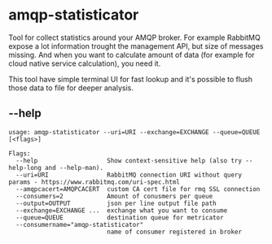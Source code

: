 # amqp-statisticator

Tool for collect statistics around your AMQP broker. For example RabbitMQ expose a lot information trought the management API, but size of messages missing. And when you want to calculate amount of data (for example for cloud native service calculation), you need it.

This tool have simple terminal UI for fast lookup and it's possible to flush those data to file for deeper analysis.

## --help
```
usage: amqp-statisticator --uri=URI --exchange=EXCHANGE --queue=QUEUE [<flags>]

Flags:
  --help                   Show context-sensitive help (also try --help-long and --help-man).
  --uri=URI                RabbitMQ connection URI without query params - https://www.rabbitmq.com/uri-spec.html
  --amqpcacert=AMQPCACERT  custom CA cert file for rmq SSL connection
  --consumers=2            Amount of conusmers per queue
  --output=OUTPUT          json per line output file path
  --exchange=EXCHANGE ...  exchange what you want to consume
  --queue=QUEUE            destination queue for metricator
  --consumername="amqp-statisticator"
                           name of consumer registered in broker
```
